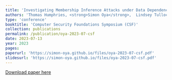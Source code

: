 ```yaml
---
title: 'Investigating Membership Inference Attacks under Data Dependencies'
authors: 'Thomas Humphries, <strong>Simon Oya</strong>,  Lindsey Tulloch, Matthew Rafuse, Ian Goldberg, Urs Hengartner, and Florian Kerschbaum'
type: 'conference'
booktitle: 'Computer Security Foundations Symposium (CSF)'
collection: publications
permalink: /publication/oya-2023-07-csf
date: 2023-07-13
year: 2023
pages: 
paperurl: 'https://simon-oya.github.io/files/oya-2023-07-csf.pdf'
slidesurl: 'https://simon-oya.github.io/files/oya-2023-07-csf.pdf'
---
```


[Download paper here](http://simon-oya.github.io/files/oya-2023-07-csf.pdf)
